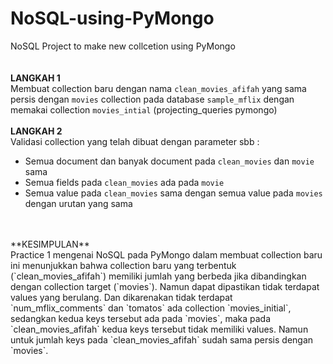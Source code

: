 # NoSQL-using-PyMongo
NoSQL Project to make new collcetion using PyMongo
<br>
<br>
<br>
**LANGKAH 1** <br>
Membuat collection baru dengan nama `clean_movies_afifah` yang sama persis dengan `movies` collection pada database `sample_mflix` dengan memakai collection `movies_intial` (projecting_queries pymongo)
<br>
<br>
**LANGKAH 2** <br>
Validasi collection yang telah dibuat dengan parameter sbb :
- Semua document dan banyak document pada `clean_movies` dan `movie` sama
- Semua fields pada `clean_movies` ada pada `movie`
- Semua value pada `clean_movies` sama dengan semua value pada `movies` dengan urutan yang sama
<br>
<br>
**KESIMPULAN** <br>
Practice 1 mengenai NoSQL pada PyMongo dalam membuat collection baru ini menunjukkan bahwa collection baru yang terbentuk (`clean_movies_afifah`) memiliki jumlah yang berbeda jika dibandingkan dengan collection target (`movies`). Namun dapat dipastikan tidak terdapat values yang berulang. Dan dikarenakan tidak terdapat `num_mflix_comments` dan `tomatos` ada collection `movies_initial`, sedangkan kedua keys tersebut ada pada `movies`, maka pada `clean_movies_afifah` kedua keys tersebut tidak memiliki values. Namun untuk jumlah keys pada `clean_movies_afifah` sudah sama persis dengan `movies`.
